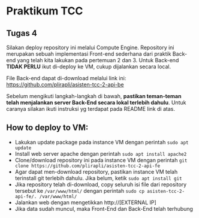 # Praktikum TCC

## Tugas 4

Silakan deploy repository ini melalui Compute Engine. Repository ini merupakan sebuah implementasi Front-end sederhana dari praktik Back-end yang telah kita lakukan pada pertemuan 2 dan 3. Untuk Back-end **TIDAK PERLU** ikut di-deploy ke VM, cukup dijalankan secara local.

File Back-end dapat di-download melalui link ini:
https://github.com/plirapli/asisten-tcc-2-api-be

Sebelum mengikuti langkah-langkah di bawah, **pastikan teman-teman telah menjalankan server Back-End secara lokal terlebih dahulu**. Untuk caranya silakan ikuti instruksi yg terdapat pada README link di atas.

## How to deploy to VM:

- Lakukan update package pada instance VM dengan perintah `sudo apt update`
- Install web server apache dengan perintah `sudo apt install apache2`
- Clone/download repository ini pada instance VM dengan perintah `git clone https://github.com/plirapli/asisten-tcc-2-api-fe`
- Agar dapat men-download repository, pastikan instance VM telah terinstall git terlebih dahulu. Jika belum, ketik `sudo apt install git`
- Jika repository telah di-download, copy seluruh isi file dari repository tersebut ke `/var/www/html/` dengan perintah `sudo cp asisten-tcc-2-api-fe/. /var/www/html/`
- Jalankan web dengan mengetikkan http://[EXTERNAL IP]
- Jika data sudah muncul, maka Front-End dan Back-End telah terhubung

